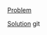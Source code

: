 [Problem](https://leetcode.com/problems/solving-questions-with-brainpower)

[Solution](https://leetcode.com/problems/solving-questions-with-brainpower/solutions/3517406/2140-solving-questions-with-brainpower-simple-solution)
git 